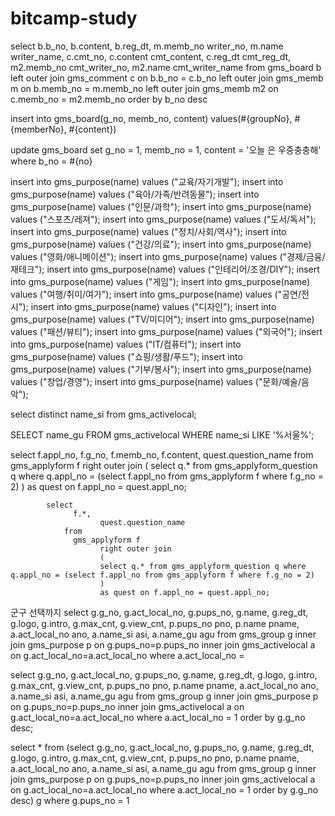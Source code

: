 # bitcamp-study
<!-- 게시글 셀렉트  -->
select
		b.b_no,
		b.content,
		b.reg_dt,
		m.memb_no writer_no,
		m.name writer_name,
		c.cmt_no,
		c.content cmt_content,
		c.reg_dt cmt_reg_dt,
		m2.memb_no cmt_writer_no,
		m2.name cmt_writer_name
	from
	   gms_board b
		left outer join gms_comment c on b.b_no = c.b_no
		left outer join gms_memb m on b.memb_no = m.memb_no
		left outer join gms_memb m2 on c.memb_no = m2.memb_no
    order by
      b_no desc

<!-- 게시글 인서트 -->
insert into gms_board(g_no, memb_no, content)
values(#{groupNo}, #{memberNo}, #{content})

<!-- 게시글 업데이트 -->
update gms_board set
      g_no = 1,
      memb_no = 1,
      content = '오늘 은 우중충충해'
    where
      b_no = #{no}

<!-- 모임목적 인서트문 -->
insert into gms_purpose(name) values ("교육/자기개발");
insert into gms_purpose(name) values ("육아/가족/반려동물");
insert into gms_purpose(name) values ("인문/과학");
insert into gms_purpose(name) values ("스포츠/레져");
insert into gms_purpose(name) values ("도서/독서");
insert into gms_purpose(name) values ("정치/사회/역사");
insert into gms_purpose(name) values ("건강/의료");
insert into gms_purpose(name) values ("영화/애니메이션");
insert into gms_purpose(name) values ("경제/금융/재테크");
insert into gms_purpose(name) values ("인테리어/조경/DIY");
insert into gms_purpose(name) values ("게임");
insert into gms_purpose(name) values ("여행/취미/여가");
insert into gms_purpose(name) values ("공연/전시");
insert into gms_purpose(name) values ("디자인");
insert into gms_purpose(name) values ("TV/미디어");
insert into gms_purpose(name) values ("패션/뷰티");
insert into gms_purpose(name) values ("외국어");
insert into gms_purpose(name) values ("IT/컴퓨터");
insert into gms_purpose(name) values ("쇼핑/생활/푸드");
insert into gms_purpose(name) values ("기부/봉사");
insert into gms_purpose(name) values ("창업/경영");
insert into gms_purpose(name) values ("문화/예술/음악");


<!-- 시 목록 셀렉트 -->
select distinct name_si from gms_activelocal;
<!-- 시에 해당하는 군구 셀렉트 -->
SELECT name_gu FROM gms_activelocal WHERE name_si LIKE '%서울%';


<!-- 신청서 가져 오기  -->
select
      f.appl_no,
			f.g_no,
			f.memb_no,
			f.content,
			quest.question_name
    from
      gms_applyform f
			right outer join
			(
			select q.* from gms_applyform_question q where q.appl_no = (select f.appl_no from gms_applyform f where f.g_no = 2)
			)
			as quest on f.appl_no = quest.appl_no;

			select
			      f.*,
						quest.question_name
			    from
			      gms_applyform f
						right outer join
						(
						select q.* from gms_applyform_question q where q.appl_no = (select f.appl_no from gms_applyform f where f.g_no = 2)
						)
						as quest on f.appl_no = quest.appl_no;



군구 선택까지
select
            g.g_no,
            g.act_local_no,
            g.pups_no,
            g.name,
            g.reg_dt,
            g.logo,
            g.intro,
            g.max_cnt,
            g.view_cnt,
            p.pups_no pno,
            p.name pname,
            a.act_local_no ano,
            a.name_si asi,
            a.name_gu agu
        from gms_group g
            inner join gms_purpose p on g.pups_no=p.pups_no
            inner join gms_activelocal a on g.act_local_no=a.act_local_no
        where
           a.act_local_no =



select
           g.g_no,
           g.act_local_no,
           g.pups_no,
           g.name,
           g.reg_dt,
           g.logo,
           g.intro,
           g.max_cnt,
           g.view_cnt,
           p.pups_no pno,
           p.name pname,
           a.act_local_no ano,
           a.name_si asi,
           a.name_gu agu
       from gms_group g
           inner join gms_purpose p on g.pups_no=p.pups_no
           inner join gms_activelocal a on g.act_local_no=a.act_local_no
       where
          a.act_local_no = 1
       order by
           g.g_no desc;




 select * from 
 (select
            g.g_no,
            g.act_local_no,
            g.pups_no,
            g.name,
            g.reg_dt,
            g.logo,
            g.intro,
            g.max_cnt,
            g.view_cnt,
            p.pups_no pno,
            p.name pname,
            a.act_local_no ano,
            a.name_si asi,
            a.name_gu agu
        from gms_group g
            inner join gms_purpose p on g.pups_no=p.pups_no
            inner join gms_activelocal a on g.act_local_no=a.act_local_no
        where
           a.act_local_no = 1
        order by
            g.g_no desc) g
						where g.pups_no = 1
